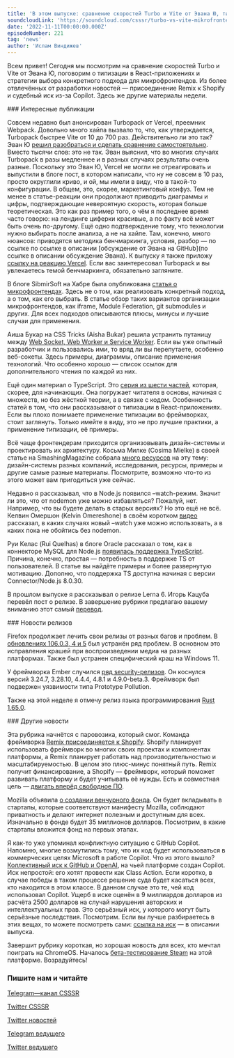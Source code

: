 ```yaml
---
title: 'В этом выпуске: сравнение скоростей Turbo и Vite от Эвана Ю, типизация в React-приложениях и стратегии выбора подхода для организации микрофронтендов. Также, присоединение Remix к Shopify и судебный иск из-за Copilot.'
soundcloudLink: 'https://soundcloud.com/csssr/turbo-vs-vite-mikrofrontendy-isk-iz-za-copilot'
date: '2022-11-11T00:00:00.000Z'
episodeNumber: 221
tag: 'news'
author: 'Ислам Виндижев'
---
```


Всем привет! Сегодня мы посмотрим на сравнение скоростей Turbo и Vite от Эвана Ю, поговорим о типизации в React-приложениях и стратегии выбора конкретного подхода для микрофронтендов. Из более отвлечённых от разработки новостей — присоединение Remix к Shopify и судебный иск из-за Copilot. Здесь же другие материалы недели.

<ParagraphWithImage imageName="laptopNews" >
  ### Интересные публикации

Совсем недавно был анонсирован Turbopack от Vercel, преемник Webpack. Довольно много хайпа вызвало то, что, как утверждается, Turbopack быстрее Vite от 10 до 700 раз. Действительно ли это так? Эван Ю [решил разобраться и сделать сравнение самостоятельно](https://github.com/yyx990803/vite-vs-next-turbo-hmr/discussions/8). Вместо тысячи слов: это не так. Эван выяснил, что во многих случаях Turbopack в разы медленнее и в разных случаях результаты очень разные. Поскольку это Эван Ю, Vercel не могли не отреагировать и выпустили в блоге пост, в котором написали, что ну не совсем в 10 раз, просто округлили криво, и ой, мы имели в виду, что в такой-то конфигурации. В общем, это, скорее, маркетинговый конфуз. Тем не менее в статье-реакции они продолжают приводить диаграммы и цифры, подтверждающие невероятную скорость, которая больше теоретическая. Это как раз пример того, о чём я последнее время часто говорю: на лендинге циферки красивые, а по факту всё может быть очень по-другому. Ещё одно подтверждение тому, что технологии нужно выбирать после анализа, а не на хайпе. Там, конечно, много нюансов: приводятся методика бенчмаркинга, условия, разбор — по ссылке по ссылке в описании [обсуждение от Эвана на GitHub](по ссылке в описании обсуждение Эвана). К выпуску я также приложу [ссылку на реакцию Vercel](https://turbo.build/blog/turbopack-benchmarks). Если вас заинтересовал Turbopack и вы увлекаетесь темой бенчмаркинга, обязательно загляните.
</ParagraphWithImage>

В блоге SibmirSoft на Хабре была опубликована [статья о микрофронтендах](https://habr.com/ru/company/simbirsoft/blog/698240/). Здесь не о том, как реализовать конкретный подход, а о том, как его выбрать. В статье обзор таких вариантов организации микрофронтендов, как iframe, Module Federation, git submodules и других. Для всех подходов описываются плюсы, минусы и лучшие случаи для применения.

Аиша Букар на CSS Tricks (Aisha Bukar) решила устранить путаницу между [Web Socket, Web Worker и Service Worker](https://css-tricks.com/the-difference-between-web-sockets-web-workers-and-service-workers/). Если вы уже опытный разработчик и пользовались ими, то вряд ли вы перепутаете, особенно веб-сокеты. Здесь примеры, диаграммы, описание применения технологий. Что особенно хорошо — список ссылок для дополнительного чтения по каждой из них.

Ещё один материал о TypeScript. Это [серия из шести частей](https://habr.com/ru/post/693558/), которая, скорее, для начинающих. Она погружает читателя в основы, начиная с множеств, но без жёсткой теории, а в связке с кодом. Особенность статей в том, что они рассказывают о типизации в React-приложениях. Если вы плохо понимаете применение типизации во фреймворках, стоит заглянуть. Только имейте в виду, это не про лучшие практики, а применение типизации, её примеры.

Всё чаще фронтендерам приходится организовывать дизайн-системы и проектировать их архитектуру. Косьма Милке (Cosima Mielke) в своей статье на SmashingMagazine собрала [много ресурсов](https://www.smashingmagazine.com/2022/11/design-systems-inspiration-resources-case-studies/) на эту тему: дизайн-системы разных компаний, исследования, ресурсы, примеры и другие самые разные материалы. Посмотрите, возможно что-то из этого может вам пригодиться уже сейчас.

Недавно я рассказывал, что в Node.js появился –watch-режим. Значит ли это, что от nodemon уже можно избавляться? Пожалуй, нет. Например, что вы будете делать в старых версиях? Но это ещё не всё. Келвин Омершон (Kelvin Omereshone) в своём коротком [видео](https://www.youtube.com/watch?v=vasf87dUUcI) рассказал, в каких случаях новый –watch уже можно использовать, а в каких пока не обойтись без nodemon.

Руи Келас (Rui Quelhas) в блоге Oracle рассказал о том, как в коннекторе MySQL для Node.js [появилась поддержка TypeScript](https://blogs.oracle.com/mysql/post/hello-typescript). Причина, конечно, простая — потребность в поддержке TS от пользователей. В статье вы найдёте примеры и более развернутую мотивацию. Дополню, что поддержка TS доступна начиная с версии Connector/Node.js 8.0.30.

В прошлом выпуске я рассказывал о релизе Lerna 6. Игорь Кацуба перевёл пост о релизе. В завершение рубрики предлагаю вашему вниманию этот самый [перевод](https://habr.com/ru/post/696770/).

<ParagraphWithImage imageName="manWithLaptop">
  ### Новости релизов

Firefox продолжает лечить свои релизы от разных багов и проблем. В [обновлениях 106.0.3, 4 и 5](https://www.mozilla.org/en-US/firefox/106.0.4/releasenotes/) был устранён ряд проблем. В основном это исправления крашей при воспроизведении медиа на разных платформах. Также был устранен специфический краш на Windows 11.
</ParagraphWithImage>

У фреймворка Ember случился [ряд security-релизов](https://blog.emberjs.com/ember-4-8-1-released/). Он коснулся версий 3.24.7, 3.28.10, 4.4.4, 4.8.1 и 4.9.0-beta.3. Фреймворк был подвержен уязвимости типа Prototype Pollution.

Также на этой неделе я отмечу релиз языка программирования [Rust 1.65.0](https://blog.rust-lang.org/2022/11/03/Rust-1.65.0.html).

<ParagraphWithImage imageName="laptopNews" >
  ### Другие новости

Эта рубрика начнётся с паровозика, который смог. Команда фреймворка [Remix присоединяется к Shopify](https://remix.run/blog/remixing-shopify). Shopify планирует использовать фреймворк во многих своих проектах и компонентах платформы, а Remix планирует работать над производительностью и масштабируемостью. В целом это плюс-минус понятный путь. Remix получит финансирование, а Shopify — фреймворк, который поможет развивать платформу и будет учитывать её нужды. Есть и совместная цель — [двигать вперёд свободное ПО](https://shopify.engineering/remix-joins-shopify).
</ParagraphWithImage>

Mozilla объявила [о создании венчурного фонда](https://blog.mozilla.org/en/mozilla/mozilla-ventures-investing-in-responsible-tech/). Он будет вкладывать в стартапы, которые соответствуют манифесту Mozilla, соблюдают приватность и делают интернет полезным и доступным для всех. Изначально в фонде будет 35 миллионов долларов. Посмотрим, в какие стартапы вложится фонд на первых этапах.

Я как-то уже упоминал конфликтную ситуацию с GitHub Copilot. Напомню, многие возмутились тому, что их код будет использоваться в коммерческих целях Microsoft в работе Copilot. Что из этого вышло? [Коллективный иск к GitHub и OpenAI](https://news.ycombinator.com/item?id=33457063), на чьей платформе создан Copilot. Иск непростой: его хотят провести как Class Action. Если коротко, в случае победы в таком процессе решение суда будет касаться всех, кто находится в этом классе. В данном случае это те, чей код использовал Copilot. Ущерб в иске оценён в 9 миллиардов долларов из расчёта 2500 долларов на случай нарушения авторских и интеллектуальных прав. Это серьёзный иск, у которого могут быть серьёзные последствия. Посмотрим. Если вы лучше разбираетесь в этих вещах, то можете посмотреть сами: [ссылка на иск]( https://githubcopilotlitigation.com/pdf/1-0-github_complaint.pdf) — в описании выпуска.

Завершит рубрику короткая, но хорошая новость для всех, кто мечтал поиграть на ChromeOS. Началось [бета-тестирование Steam](https://chromeos.dev/en/posts/steam-on-chromeos-beta) на этой платформе. Возрадуйтесь!

  ### Пишите нам и читайте
  [Telegram—канал CSSSR](https://t.me/csssr)

  [Twitter CSSSR](https://twitter.com/csssr_dev)

  [Twitter новостей](https://twitter.com/csssr_news)

  [Telegram ведущего](https://t.me/Vindizh)

  [Twitter ведущего](https://twitter.com/Vindizh)
